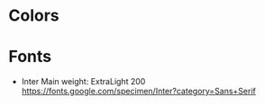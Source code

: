 # Colors

# Fonts
- Inter
    Main weight: ExtraLight 200
https://fonts.google.com/specimen/Inter?category=Sans+Serif

